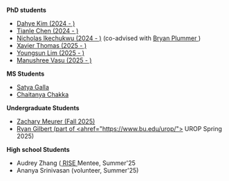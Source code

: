 **PhD students**
- <a href="https://kim-dahye.github.io/"> Dahye Kim (2024 - )</a> 
- <a href="https://cs-people.bu.edu/tianle/"> Tianle Chen (2024 - )</a> 
- <a href="https://www.bu.edu/cs/profiles/nicholas-ikechukwu/"> Nicholas Ikechukwu (2024 - )</a>  (co-advised with <a href="https://bryanplummer.com/"> Bryan Plummer </a>) 
- <a href="https://xavierohan.github.io/"> Xavier Thomas (2025 - )</a>
- <a href="https://sgt-lim.github.io/"> Youngsun Lim (2025 - )</a>
- <a href="https://manushree635.github.io/"> Manushree Vasu (2025 - )</a>

**MS Students**
- <a href=""> Satya Galla </a>
- <a href=""> Chaitanya Chakka </a>

**Undergraduate Students**
- <a href="https://www.linkedin.com/in/zachary-meurer"> Zachary Meurer (Fall 2025) </a>
- <a href="https://ryan-j-gilbert.github.io/portfolio-cv/"> Ryan Gilbert (part of <ahref="https://www.bu.edu/urop/"> UROP </a> Spring 2025) </a>

**High school Students**
- Audrey Zhang (<a href="https://www.bu.edu/summer/high-school-programs/rise-internship-practicum/"> RISE </a> Mentee, Summer'25
- Ananya Srinivasan (volunteer, Summer'25) 
